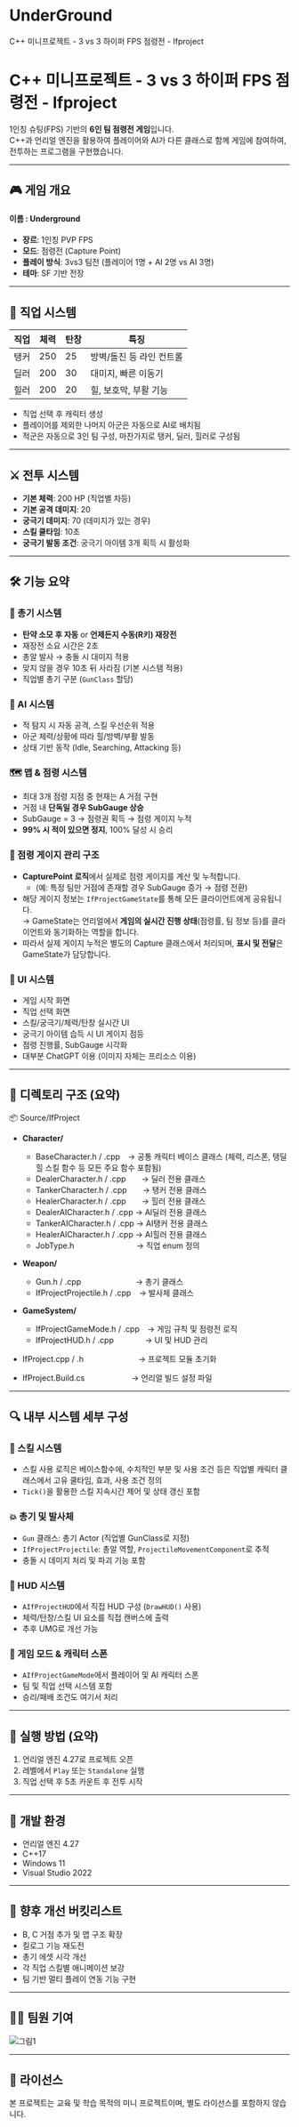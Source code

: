 # UnderGround
C++ 미니프로젝트 - 3 vs 3 하이퍼 FPS 점령전 - Ifproject
# C++ 미니프로젝트 - 3 vs 3 하이퍼 FPS 점령전 - Ifproject

1인칭 슈팅(FPS) 기반의 **6인 팀 점령전 게임**입니다.  
C++과 언리얼 엔진을 활용하여 플레이어와 AI가 다른 클래스로 함께 게임에 참여하여, 전투하는 프로그램을 구현했습니다. 

---

## 🎮 게임 개요

#### 이름 : Underground

- **장르**: 1인칭 PVP FPS  
- **모드**: 점령전 (Capture Point)  
- **플레이 방식**: 3vs3 팀전 (플레이어 1명 + AI 2명 vs AI 3명)  
- **테마**: SF 기반 전장

---

## 🧙 직업 시스템

| 직업 | 체력 | 탄창 | 특징 |
|------|------|------|-------|
| 탱커 | 250  | 25   | 방벽/돌진 등 라인 컨트롤 |
| 딜러 | 200  | 30   | 대미지, 빠른 이동기 |
| 힐러 | 200  | 20   | 힐, 보호막, 부활 기능 |

- 직업 선택 후 캐릭터 생성  
- 플레이어를 제외한 나머지 아군은 자동으로 AI로 배치됨  
- 적군은 자동으로 3인 팀 구성, 마찬가지로 탱커, 딜러, 힐러로 구성됨

---

## ⚔️ 전투 시스템

- **기본 체력**: 200 HP (직업별 차등)  
- **기본 공격 데미지**: 20  
- **궁극기 데미지**: 70 (데미지가 있는 경우)
- **스킬 쿨타임**: 10초  
- **궁극기 발동 조건**: 궁극기 아이템 3개 획득 시 활성화  

---

## 🛠️ 기능 요약

### 🔫 총기 시스템
- **탄약 소모 후 자동** or **언제든지 수동(R키) 재장전**
- 재장전 소요 시간은 2초  
- 총알 발사 → 충돌 시 대미지 적용
- 맞지 않을 경우 10초 뒤 사라짐 (기본 시스템 적용)
- 직업별 총기 구분 (`GunClass` 할당)

### 🧠 AI 시스템
- 적 탐지 시 자동 공격, 스킬 우선순위 적용  
- 아군 체력/상황에 따라 힐/방벽/부활 발동  
- 상태 기반 동작 (Idle, Searching, Attacking 등)

### 🗺️ 맵 & 점령 시스템
- 최대 3개 점령 지점 중 현재는 A 거점 구현  
- 거점 내 **단독일 경우 SubGauge 상승**  
- SubGauge = 3 → 점령권 획득 → 점령 게이지 누적  
- **99% 시 적이 있으면 정지**, 100% 달성 시 승리

### 🏁 점령 게이지 관리 구조
- **CapturePoint 로직**에서 실제로 점령 게이지를 계산 및 누적합니다.  
  - (예: 특정 팀만 거점에 존재할 경우 SubGauge 증가 → 점령 전환)
- 해당 게이지 정보는 `IfProjectGameState`를 통해 모든 클라이언트에게 공유됩니다.  
  → GameState는 언리얼에서 **게임의 실시간 진행 상태**(점령률, 팀 정보 등)를 클라이언트와 동기화하는 역할을 합니다.
- 따라서 실제 게이지 누적은 별도의 Capture 클래스에서 처리되며, **표시 및 전달**은 GameState가 담당합니다.

### 🧩 UI 시스템
- 게임 시작 화면
- 직업 선택 화면
- 스킬/궁극기/체력/탄창 실시간 UI  
- 궁극기 아이템 습득 시 UI 게이지 점등  
- 점령 진행률, SubGauge 시각화
- 대부분 ChatGPT 이용 (이미지 자체는 프리소스 이용)

---

## 📁 디렉토리 구조 (요약)

📦 Source/IfProject  
- **Character/**  
  - BaseCharacter.h / .cpp → 공통 캐릭터 베이스 클래스 (체력, 리스폰, 탱딜힐 스킬 함수 등 모든 주요 함수 포함됨) 
  - DealerCharacter.h / .cpp  → 딜러 전용 클래스  
  - TankerCharacter.h / .cpp  → 탱커 전용 클래스  
  - HealerCharacter.h / .cpp  → 힐러 전용 클래스
  - DealerAICharacter.h / .cpp → AI딜러 전용 클래스 
  - TankerAICharacter.h / .cpp → AI탱커 전용 클래스 
  - HealerAICharacter.h / .cpp → AI힐러 전용 클래스
  - JobType.h        → 직업 enum 정의  

- **Weapon/**  
  - Gun.h / .cpp       → 총기 클래스  
  - IfProjectProjectile.h / .cpp → 발사체 클래스  

- **GameSystem/**  
  - IfProjectGameMode.h / .cpp → 게임 규칙 및 점령전 로직  
  - IfProjectHUD.h / .cpp    → UI 및 HUD 관리  

- IfProject.cpp / .h       → 프로젝트 모듈 초기화  
- IfProject.Build.cs      → 언리얼 빌드 설정 파일  

---

## 🔍 내부 시스템 세부 구성

### 🎯 스킬 시스템
- 스킬 사용 로직은 베이스함수에, 수치적인 부분 및 사용 조건 등은 직업별 캐릭터 클래스에서 고유 쿨타임, 효과, 사용 조건 정의
- `Tick()`을 활용한 스킬 지속시간 제어 및 상태 갱신 포함  

### 💥 총기 및 발사체
- `Gun` 클래스: 총기 Actor (직업별 GunClass로 지정)  
- `IfProjectProjectile`: 총알 역할, `ProjectileMovementComponent`로 추적  
- 충돌 시 데미지 처리 및 파괴 기능 포함  

### 🧩 HUD 시스템
- `AIfProjectHUD`에서 직접 HUD 구성 (`DrawHUD()` 사용)  
- 체력/탄창/스킬 UI 요소를 직접 캔버스에 출력  
- 추후 UMG로 개선 가능  

### 🧠 게임 모드 & 캐릭터 스폰
- `AIfProjectGameMode`에서 플레이어 및 AI 캐릭터 스폰  
- 팀 및 직업 선택 시스템 포함  
- 승리/패배 조건도 여기서 처리  

---

## 🧪 실행 방법 (요약)

1. 언리얼 엔진 4.27로 프로젝트 오픈  
2. 레벨에서 `Play` 또는 `Standalone` 실행  
3. 직업 선택 후 5초 카운트 후 전투 시작  

---

## 🔧 개발 환경

- 언리얼 엔진 4.27  
- C++17  
- Windows 11  
- Visual Studio 2022  

---

## 📜 향후 개선 버킷리스트

- B, C 거점 추가 및 맵 구조 확장  
- 킬로그 기능 재도전  
- 총기 에셋 시각 개선  
- 각 직업 스킬별 애니메이션 보강  
- 팀 기반 멀티 플레이 연동 기능 구현  

---

## 🙋‍♀️ 팀원 기여
![그림1](https://github.com/user-attachments/assets/54d1f86c-6c1c-4cf7-940c-b829431031a8)

---

## 📝 라이선스

본 프로젝트는 교육 및 학습 목적의 미니 프로젝트이며, 별도 라이선스를 포함하지 않습니다.
